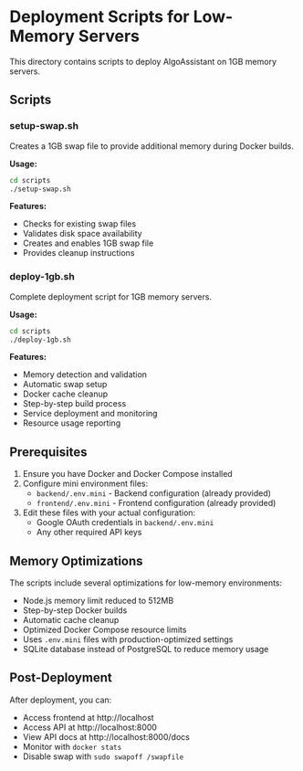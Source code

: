 # Deployment Scripts for Low-Memory Servers

This directory contains scripts to deploy AlgoAssistant on 1GB memory servers.

## Scripts

### setup-swap.sh
Creates a 1GB swap file to provide additional memory during Docker builds.

**Usage:**
```bash
cd scripts
./setup-swap.sh
```

**Features:**
- Checks for existing swap files
- Validates disk space availability
- Creates and enables 1GB swap file
- Provides cleanup instructions

### deploy-1gb.sh
Complete deployment script for 1GB memory servers.

**Usage:**
```bash
cd scripts
./deploy-1gb.sh
```

**Features:**
- Memory detection and validation
- Automatic swap setup
- Docker cache cleanup
- Step-by-step build process
- Service deployment and monitoring
- Resource usage reporting

## Prerequisites

1. Ensure you have Docker and Docker Compose installed
2. Configure mini environment files:
   - `backend/.env.mini` - Backend configuration (already provided)
   - `frontend/.env.mini` - Frontend configuration (already provided)
3. Edit these files with your actual configuration:
   - Google OAuth credentials in `backend/.env.mini`
   - Any other required API keys

## Memory Optimizations

The scripts include several optimizations for low-memory environments:
- Node.js memory limit reduced to 512MB
- Step-by-step Docker builds
- Automatic cache cleanup
- Optimized Docker Compose resource limits
- Uses `.env.mini` files with production-optimized settings
- SQLite database instead of PostgreSQL to reduce memory usage

## Post-Deployment

After deployment, you can:
- Access frontend at http://localhost
- Access API at http://localhost:8000
- View API docs at http://localhost:8000/docs
- Monitor with `docker stats`
- Disable swap with `sudo swapoff /swapfile`